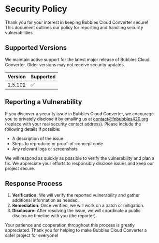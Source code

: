 # Security Policy

Thank you for your interest in keeping Bubbles Cloud Converter secure! This document outlines our policy for reporting and handling security vulnerabilities.

## Supported Versions

We maintain active support for the latest major release of Bubbles Cloud Converter. Older versions may not receive security updates.

| Version | Supported          |
| ------- | ------------------ |
| 1.5.102   | :white_check_mark: |

## Reporting a Vulnerability

If you discover a security issue in Bubbles Cloud Converter, we encourage you to privately disclose it by emailing us at [contact@fnbubbles420.org](mailto:contact@fnbubbles420.org) (replace with your real security contact address). Please include the following details if possible:

- A description of the issue
- Steps to reproduce or proof-of-concept code
- Any relevant logs or screenshots

We will respond as quickly as possible to verify the vulnerability and plan a fix. We appreciate your efforts to responsibly disclose issues and keep our project secure.

## Response Process

1. **Verification:** We will verify the reported vulnerability and gather additional information as needed.  
2. **Remediation:** Once verified, we will work on a patch or mitigation.  
3. **Disclosure:** After resolving the issue, we will coordinate a public disclosure timeline with you (the reporter).  

Your patience and cooperation throughout this process is greatly appreciated. Thank you for helping to make Bubbles Cloud Converter a safer project for everyone!
